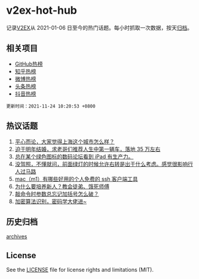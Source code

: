 # v2ex-hot-hub

 记录[V2EX](https://www.v2ex.com/)从 2021-01-06 日至今的热门话题。每小时抓取一次数据，按天[归档](archives)。
 
 ## 相关项目

- [GitHub热榜](https://github.com/snaildev/github-hot-hub)
- [知乎热榜](https://github.com/snaildev/zhihu-hot-hub)
- [微博热榜](https://github.com/snaildev/weibo-hot-hub)
- [头条热榜](https://github.com/snaildev/toutiao-hot-hub)
- [抖音热榜](https://github.com/snaildev/douyin-hot-hub)


 `更新时间：2021-11-24 10:20:53 +0800`

## 热议话题

1. [平心而论，大家觉得上海这个城市怎么样？](https://www.v2ex.com/t/817343)
1. [迫于明年结婚，求老哥们推荐人生中第一辆车，落地 35 万左右](https://www.v2ex.com/t/817417)
1. [总在某个绿色图标的数码论坛看到 iPad 有生产力。](https://www.v2ex.com/t/817358)
1. [没驾照，不懂就问，前面绿灯的时候允许右转是出于什么考虑。感觉很影响行人过马路](https://www.v2ex.com/t/817544)
1. [mac（m1）有哪些好用的个人免费的 ssh 客户端工具](https://www.v2ex.com/t/817348)
1. [为什么要培养新人？教会徒弟、饿死师傅](https://www.v2ex.com/t/817476)
1. [敲命令时参数总忘记加括号怎么破？](https://www.v2ex.com/t/817313)
1. [加密算法识别，密码学大佬进~](https://www.v2ex.com/t/817316)

## 历史归档

[archives](archives)

## License

See the [LICENSE](LICENSE) file for license rights and limitations (MIT).
